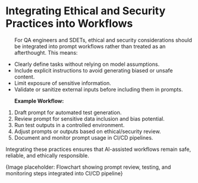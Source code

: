 <h1>Integrating Ethical and Security Practices into Workflows</h1>
<ul>
	<p>For QA engineers and SDETs, ethical and security considerations should be integrated into prompt workflows rather than treated as an afterthought. This means:</p>
	<li>
		Clearly define tasks without relying on model assumptions.
	</li>
	<li>
		Include explicit instructions to avoid generating biased or unsafe content.
	</li>
	<li>
		Limit exposure of sensitive information.
	</li>
	<li>
		Validate or sanitize external inputs before including them in prompts.
	</li>
</ul>
<ol>
	<p>
		<b>Example Workflow:</b>
	</p>
	<li>
		Draft prompt for automated test generation.
	</li>
	<li>
		Review prompt for sensitive data inclusion and bias potential.
	</li>
	<li>
		Run test outputs in a controlled environment.
	</li>
	<li>
		Adjust prompts or outputs based on ethical/security review.
	</li>
	<li>
		Document and monitor prompt usage in CI/CD pipelines.
	</li>
</ol>
<p>
	Integrating these practices ensures that AI-assisted workflows remain safe, reliable, and ethically responsible.
</p>

<footer>
	{Image placeholder: Flowchart showing prompt review, testing, and monitoring steps integrated into CI/CD pipeline}
</footer>